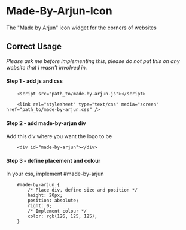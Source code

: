 # Made-By-Arjun-Icon
The "Made by Arjun" icon widget for the corners of websites 

## Correct Usage
_Please ask me before implementing this, please do not put this on any website that I wasn't involved in._ 

#### Step 1 - add js and css 
```
    <script src="path_to/made-by-arjun.js"></script>
```
```
    <link rel="stylesheet" type="text/css" media="screen" href="path_to/made-by-arjun.css" />
```

#### Step 2 - add made-by-arjun div
Add this div where you want the logo to be 
```
    <div id="made-by-arjun"></div>
```

#### Step 3 - define placement and colour 
In your css, implement #made-by-arjun 
```        
    #made-by-arjun {
        /* Place div, define size and position */
        height: 20px; 
        position: absolute; 
        right: 0;
        /* Implement colour */
        color: rgb(126, 125, 125);
    }
```